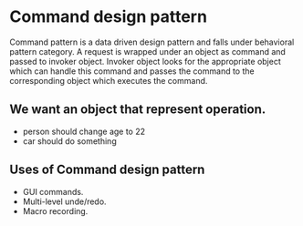 # Command design pattern

Command pattern is a data driven design pattern and falls under behavioral pattern category. A request is wrapped under an object as command and passed to invoker object. Invoker object looks for the appropriate object which can handle this command and passes the command to the corresponding object which executes the command.

## We want an object that represent operation.

- person should change age to 22
- car should do something 

## Uses of Command design pattern 

- GUI commands.
- Multi-level unde/redo.
- Macro recording.
